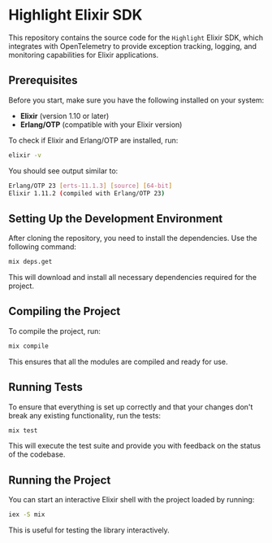 # Highlight Elixir SDK

This repository contains the source code for the `Highlight` Elixir SDK, which integrates with OpenTelemetry to provide exception tracking, logging, and monitoring capabilities for Elixir applications.

## Prerequisites

Before you start, make sure you have the following installed on your system:

- **Elixir** (version 1.10 or later)
- **Erlang/OTP** (compatible with your Elixir version)

To check if Elixir and Erlang/OTP are installed, run:

```sh
elixir -v
```

You should see output similar to:

```sh
Erlang/OTP 23 [erts-11.1.3] [source] [64-bit]
Elixir 1.11.2 (compiled with Erlang/OTP 23)
```

## Setting Up the Development Environment

After cloning the repository, you need to install the dependencies. Use the following command:

```sh
mix deps.get
```

This will download and install all necessary dependencies required for the project.

## Compiling the Project

To compile the project, run:

```sh
mix compile
```

This ensures that all the modules are compiled and ready for use.

## Running Tests

To ensure that everything is set up correctly and that your changes don't break any existing functionality, run the tests:

```sh
mix test
```

This will execute the test suite and provide you with feedback on the status of the codebase.

## Running the Project

You can start an interactive Elixir shell with the project loaded by running:

```sh
iex -S mix
```

This is useful for testing the library interactively.
